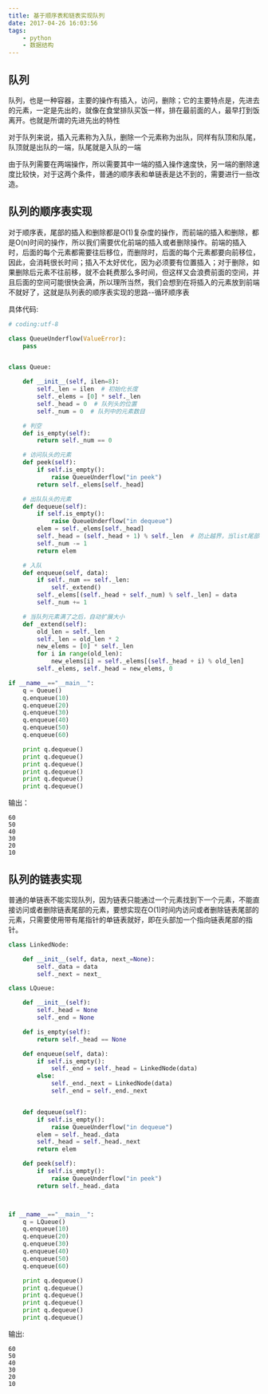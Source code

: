 ```yaml
---
title: 基于顺序表和链表实现队列
date: 2017-04-26 16:03:56
tags:
    - python
    - 数据结构
---
```


## 队列

队列，也是一种容器，主要的操作有插入，访问，删除；它的主要特点是，先进去的元素，一定是先出的，就像在食堂排队买饭一样，排在最前面的人，最早打到饭离开。也就是所谓的先进先出的特性

对于队列来说，插入元素称为入队，删除一个元素称为出队，同样有队顶和队尾，队顶就是出队的一端，队尾就是入队的一端

由于队列需要在两端操作，所以需要其中一端的插入操作速度快，另一端的删除速度比较快，对于这两个条件，普通的顺序表和单链表是达不到的，需要进行一些改造。

## 队列的顺序表实现

对于顺序表，尾部的插入和删除都是O(1)复杂度的操作，而前端的插入和删除，都是O(n)时间的操作，所以我们需要优化前端的插入或者删除操作。前端的插入时，后面的每个元素都需要往后移位，而删除时，后面的每个元素都要向前移位，因此，会消耗很长时间；插入不太好优化，因为必须要有位置插入；对于删除，如果删除后元素不往前移，就不会耗费那么多时间，但这样又会浪费前面的空间，并且后面的空间可能很快会满，所以理所当然，我们会想到在将插入的元素放到前端不就好了，这就是队列表的顺序表实现的思路--循环顺序表

具体代码:

```python
# coding:utf-8

class QueueUnderflow(ValueError):
    pass


class Queue:

    def __init__(self, ilen=8):
        self._len = ilen  # 初始化长度
        self._elems = [0] * self._len
        self._head = 0  # 队列头的位置
        self._num = 0  # 队列中的元素数目

    # 判空
    def is_empty(self):
        return self._num == 0

    # 访问队头的元素
    def peek(self):
        if self.is_empty():
            raise QueueUnderflow("in peek")
        return self._elems[self._head]

    # 出队队头的元素
    def dequeue(self):
        if self.is_empty():
            raise QueueUnderflow("in dequeue")
        elem = self._elems[self._head]
        self._head = (self._head + 1) % self._len  # 防止越界，当list尾部元素满了，就让指针重新执行前端
        self._num -= 1
        return elem

    # 入队
    def enqueue(self, data):
        if self._num == self._len:
            self._extend()
        self._elems[(self._head + self._num) % self._len] = data
        self._num += 1

    # 当队列元素满了之后，自动扩展大小
    def _extend(self):
        old_len = self._len
        self._len = old_len * 2
        new_elems = [0] * self._len
        for i in range(old_len):
            new_elems[i] = self._elems[(self._head + i) % old_len]
        self._elems, self._head = new_elems, 0

if __name__=="__main__":
    q = Queue()
    q.enqueue(10)
    q.enqueue(20)
    q.enqueue(30)
    q.enqueue(40)
    q.enqueue(50)
    q.enqueue(60)

    print q.dequeue()
    print q.dequeue()
    print q.dequeue()
    print q.dequeue()
    print q.dequeue()
    print q.dequeue()

```

输出：
```
60
50
40
30
20
10
```


## 队列的链表实现

普通的单链表不能实现队列，因为链表只能通过一个元素找到下一个元素，不能直接访问或者删除链表尾部的元素，要想实现在O(1)时间内访问或者删除链表尾部的元素，只需要使用带有尾指针的单链表就好，即在头部加一个指向链表尾部的指针。

```python
class LinkedNode:

    def __init__(self, data, next_=None):
        self._data = data
        self._next = next_

class LQueue:

    def __init__(self):
        self._head = None
        self._end = None

    def is_empty(self):
        return self._head == None

    def enqueue(self, data):
        if self.is_empty():
            self._end = self._head = LinkedNode(data)
        else:
            self._end._next = LinkedNode(data)
            self._end = self._end._next


    def dequeue(self):
        if self.is_empty():
            raise QueueUnderflow("in dequeue")
        elem = self._head._data
        self._head = self._head._next
        return elem

    def peek(self):
        if self.is_empty():
            raise QueueUnderflow("in peek")
        return self._head._data



if __name__=="__main__":
    q = LQueue()
    q.enqueue(10)
    q.enqueue(20)
    q.enqueue(30)
    q.enqueue(40)
    q.enqueue(50)
    q.enqueue(60)

    print q.dequeue()
    print q.dequeue()
    print q.dequeue()
    print q.dequeue()
    print q.dequeue()
    print q.dequeue()

```

输出:
```
60
50
40
30
20
10
```

